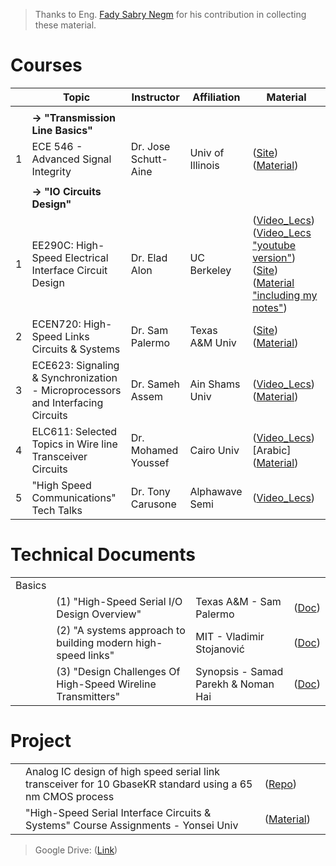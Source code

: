 > Thanks to Eng. [Fady Sabry Negm](https://www.linkedin.com/in/fadysabrynegm/) for his contribution in collecting these material.

# Courses
| | Topic | Instructor | Affiliation | Material |
|---:|---|---|---|---|
|    |   |   |   |   |
|    | **-> "Transmission Line Basics"**  |   |   |   |
| 1| ECE 546 - Advanced Signal Integrity  | Dr. Jose Schutt-Aine | Univ of Illinois  | ([Site](http://emlab.illinois.edu/ece546/schedule.html?fbclid=IwAR1x8n7wncNNKd7JkPcGqnR7fgLRU16_mN6q3ZKilbN37m7lU0iXHeOlLLw)) ([Material](https://drive.google.com/drive/folders/17Sm8ooJGJO4_IlHHsKUBZ6JDTOwZKosh?usp=drive_link)) |
|    |   |   |   |   |
|    | **-> "IO Circuits Design"**  |   |   |   |
| 1| EE290C: High-Speed Electrical Interface Circuit Design| Dr. Elad Alon   | UC Berkeley   |([Video_Lecs](http://www.infocobuild.com/education/audio-video-courses/electronics/ee290c-spring2011-berkeley.html?fbclid=IwAR23W7obWKf40gd1LqVmmJOnVVMk50hOKzefl-b1qzqkUFuDNwtq0GFgWWU)) ([Video_Lecs "youtube version"](https://www.youtube.com/playlist?list=PLd2X0YiyVkXpFdodgzoYT9aVjt2MJYcUi)) ([Site](http://bwrcs.eecs.berkeley.edu/Classes/icdesign/ee290c_s11/lectures.html)) ([Material "including my notes"](https://drive.google.com/drive/folders/1ZwYongTUiRKDY1YGtJqVbDAnrdattSmx?usp=sharing))|
| 2| ECEN720: High-Speed Links Circuits & Systems          | Dr. Sam Palermo | Texas A&M Univ|([Site](https://people.engr.tamu.edu/spalermo/ecen720.html)) ([Material](https://drive.google.com/drive/folders/1KeWEnu8V9QHZdYsWmqNMpd_b2-hYXDzF?usp=sharing))|
| 3| ECE623: Signaling & Synchronization - Microprocessors and Interfacing Circuits| Dr. Sameh Assem | Ain Shams Univ|([Video_Lecs](https://www.youtube.com/playlist?list=PLAlobGNba63_3NjxocT7eUZyn3Fc76wTU)) ([Material](https://drive.google.com/drive/folders/0B-sYTk-Q69hJSjlEbGZLUi1BbVE?resourcekey=0-VEmwfpoNLiRWvxmaNM1hYA&usp=share_link))|
| 4| ELC611: Selected Topics in Wire line Transceiver Circuits| Dr. Mohamed Youssef | Cairo Univ|([Video_Lecs](https://youtube.com/playlist?list=PLDK7p57_ru9vksYuBNdv0FyXR9IdLG1vX))[Arabic] ([Material](https://drive.google.com/drive/folders/1FP3z1Nsr-G7NFZ5isiqScGjm_mysxV_7?usp=drive_link))|
| 5| "High Speed Communications" Tech Talks| Dr. Tony Carusone | Alphawave Semi|([Video_Lecs](https://youtube.com/playlist?list=PLXWdf7T6k6P3sFMt3tlx15x1Y_WfTS0nv))|

# Technical Documents
|||||
|---:|---|---|---|
|Basics||||
| | (1) "High-Speed Serial I/O Design Overview"                  |Texas A&M - Sam Palermo  |([Doc](https://drive.google.com/file/d/0B-sYTk-Q69hJZjlZQkJJSXlQQkE/view?usp=share_link&resourcekey=0-b0ql_In9ZDxU6Bp_X7WflA))|
| | (2) "A systems approach to building modern high-speed links" |MIT - Vladimir Stojanović|([Doc](https://drive.google.com/file/d/1OUZMYtpJL1DjUxcxGQiRSP5-BS-C1-rz/view?usp=share_link))|
| | (3) "Design Challenges Of High-Speed Wireline Transmitters"  |Synopsis - Samad Parekh & Noman Hai|([Doc](https://semiengineering.com/design-challenges-of-high-speed-wireline-transmitters/))|

# Project
|||||
|---:|---|---|---|
| | Analog IC design of high speed serial link transceiver for 10 GbaseKR standard using a 65 nm CMOS process |([Repo](https://github.com/muhammadaldacher/Analog-design-of-10-GbaseKR-high-speed-serial-link-transceiver-in-65-nm-CMOS))| |
| | "High-Speed Serial Interface Circuits & Systems" Course Assignments - Yonsei Univ |([Material](https://drive.google.com/drive/folders/1jxkTF-jJh1PhQ3s9-GbJaT-TQqjr-CLj?usp=drive_link))| |

> Google Drive: ([Link](https://drive.google.com/drive/folders/18UgchQcC6WAQv8TTE4eqWMKUVKctPWQn?usp=share_link))
